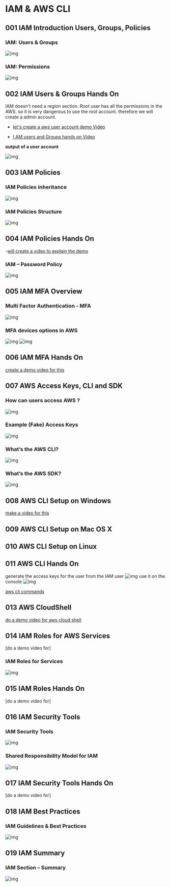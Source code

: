 # IAM & AWS CLI

## 001 IAM Introduction Users, Groups, Policies

### IAM: Users & Groups

![img](./../images/19.png)

### IAM: Permissions

![img](./../images/21.png)

## 002 IAM Users & Groups Hands On

IAM doesn't need a region section.
Root user has all the permissions in the AWS.
so it is very dangerous to use the root account.
therefore we will create a admin account.

- [let's create a aws user account demo Video](https://youtu.be/zGy8gXw1vGg)

- [I AM users and Groups hands on Video](https://youtu.be/UsaELQ6SPb0)

**output of a user account**

![img](./../images/71.png)

## 003 IAM Policies

### IAM Policies inheritance

![img](./../images/22.png)

### IAM Policies Structure

![img](./../images/23.png)

## 004 IAM Policies Hands On

-[will create a video to explain the demo]()

### IAM – Password Policy

![img](./../images/24.png)

## 005 IAM MFA Overview

### Multi Factor Authentication - MFA

![img](./../images/25.png)

### MFA devices options in AWS

![img](./../images/26.png)
![img](./../images/27.png)

## 006 IAM MFA Hands On

[create a demo video for this]()

## 007 AWS Access Keys, CLI and SDK

### How can users access AWS ?

![img](./../images/28.png)

### Example (Fake) Access Keys

![img](./../images/29.png)

### What’s the AWS CLI?

![img](./../images/30.png)

### What’s the AWS SDK?

![img](./../images/31.png)

## 008 AWS CLI Setup on Windows

[make a video for this]()

## 009 AWS CLI Setup on Mac OS X

## 010 AWS CLI Setup on Linux

## 011 AWS CLI Hands On

generate the access keys for the user
from the IAM user
![img](./../images/38.png)
use it on the console
![img](./../images/37.png)

[aws cli commands](https://whimsical.com/aws-cli-AeMCssSbxJiWcjzggETqq1@2Ux7TurymN7CSZ7QwNKD)

## 013 AWS CloudShell

[do a demo video for aws cloud shell]()

## 014 IAM Roles for AWS Services

[do a demo video for]

### IAM Roles for Services

![img](./../images/32.png)

## 015 IAM Roles Hands On

[do a demo video for]

## 016 IAM Security Tools

### IAM Security Tools

![img](./../images/33.png)

### Shared Responsibility Model for IAM

![img](./../images/35.png)

## 017 IAM Security Tools Hands On

[do a demo video for]

## 018 IAM Best Practices

### IAM Guidelines & Best Practices

![img](./../images/34.png)

## 019 IAM Summary

### IAM Section – Summary

![img](./../images/36.png)
